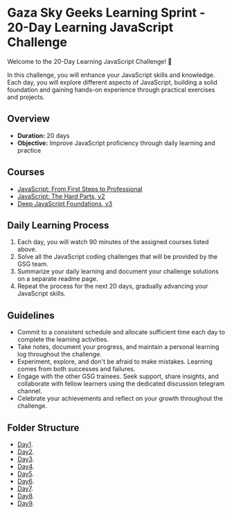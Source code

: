 
# Gaza Sky Geeks Learning Sprint - 20-Day Learning JavaScript Challenge

Welcome to the 20-Day Learning JavaScript Challenge! 🚀

In this challenge, you will enhance your JavaScript skills and knowledge. Each day, you will explore different aspects of JavaScript, building a solid foundation and gaining hands-on experience through practical exercises and projects.

## Overview
- **Duration:** 20 days
- **Objective:** Improve JavaScript proficiency through daily learning and practice


## Courses
 - [JavaScript: From First Steps to Professional](https://frontendmasters.com/courses/javascript-first-steps/)
 - [JavaScript: The Hard Parts, v2](https://frontendmasters.com/courses/javascript-hard-parts-v2/)
 - [Deep JavaScript Foundations, v3](https://frontendmasters.com/courses/deep-javascript-v3/)



## Daily Learning Process
1. Each day, you will watch 90 minutes of the assigned courses listed above.
2. Solve all the JavaScript coding challenges that will be provided by the GSG team.
3. Summarize your daily learning and document your challenge solutions on a separate readme page.
4. Repeat the process for the next 20 days, gradually advancing your JavaScript skills.



## Guidelines
- Commit to a consistent schedule and allocate sufficient time each day to complete the learning activities.
- Take notes, document your progress, and maintain a personal learning log throughout the challenge.
- Experiment, explore, and don't be afraid to make mistakes. Learning comes from both successes and failures.
- Engage with the other GSG trainees. Seek support, share insights, and collaborate with fellow learners using the dedicated discussion telegram channel.
- Celebrate your achievements and reflect on your growth throughout the challenge.

## Folder Structure
-  [Day1](https://github.com/AymanAttili/Mastering-JavaScript-in-20-Days/blob/main/Day01.md).
-  [Day2](https://github.com/AymanAttili/Mastering-JavaScript-in-20-Days/blob/main/Day02.md).
-  [Day3](https://github.com/AymanAttili/Mastering-JavaScript-in-20-Days/blob/main/Day03.md).
-  [Day4](https://github.com/AymanAttili/Mastering-JavaScript-in-20-Days/blob/main/Day04.md).
-  [Day5](https://github.com/AymanAttili/Mastering-JavaScript-in-20-Days/blob/main/Day05.md).
-  [Day6](https://github.com/AymanAttili/Mastering-JavaScript-in-20-Days/blob/main/Day06.md).
-  [Day7](https://github.com/AymanAttili/Mastering-JavaScript-in-20-Days/blob/main/Day07.md).
-  [Day8](https://github.com/AymanAttili/Mastering-JavaScript-in-20-Days/blob/main/Day08.md).
-  [Day9](https://github.com/AymanAttili/Mastering-JavaScript-in-20-Days/blob/main/Day09.md).
